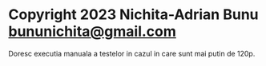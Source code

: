# Copyright 2023 Nichita-Adrian Bunu <bununichita@gmail.com>
Doresc executia manuala a testelor in cazul in care sunt mai putin de 120p.



